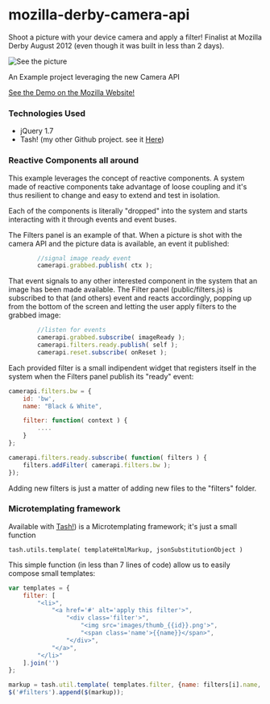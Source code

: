 mozilla-derby-camera-api
========================

Shoot a picture with your device camera and apply a filter!
Finalist at Mozilla Derby August 2012 (even though it was built in less than 2 days). 

![See the picture](https://developer.cdn.mozilla.net/media/uploads/demos/d/m/dmolin/32e3a962711d808b80581a95716c3e98/1346370491_screenshot_1.png)

An Example project leveraging the new Camera API

[See the Demo on the Mozilla Website!](https://developer.mozilla.org/en-US/demos/detail/shot-filter)

### Technologies Used ####

- jQuery 1.7
- Tash! (my other Github project. see it [Here](https://github.com/dmolin/tash))


### Reactive Components all around ###

This example leverages the concept of reactive components. A system made of reactive components take advantage of loose coupling and it's thus resilient to change and easy to extend and test in isolation.

Each of the components is literally "dropped" into the system and starts interacting with it through events and event buses.

The Filters panel is an example of that.
When a picture is shot with the camera API and the picture data is available, an event it published:

```javascript
		//signal image ready event
		camerapi.grabbed.publish( ctx );
```

That event signals to any other interested component in the system that an image has been made available.
The Filter panel (public/filters.js) is subscribed to that (and others) event and reacts accordingly, popping up from the bottom of the screen and letting the user apply filters to the grabbed image:

```javascript
        //listen for events
        camerapi.grabbed.subscribe( imageReady );
        camerapi.filters.ready.publish( self );
        camerapi.reset.subscribe( onReset );
```

Each provided filter is a small indipendent widget that registers itself in the system when the Filters panel publish its "ready" event:

```javascript
camerapi.filters.bw = {
	id: 'bw',
	name: "Black & White",

	filter: function( context ) {
		....
	}
};

camerapi.filters.ready.subscribe( function( filters ) {
	filters.addFilter( camerapi.filters.bw );
});
```

Adding new filters is just a matter of adding new files to the "filters" folder.


### Microtemplating framework ###

Available with [Tash!](https://github.com/dmolin/tash)) is a Microtemplating framework; it's just a small function

`tash.utils.template( templateHtmlMarkup, jsonSubstitutionObject )`

This simple function (in less than 7 lines of code) allow us to easily compose small templates:

```javascript
var templates = {
    filter: [
        "<li>",
            "<a href='#' alt='apply this filter'>",
                "<div class='filter'>",
                    "<img src='images/thumb_{{id}}.png'>",
                    "<span class='name'>{{name}}</span>",
                "</div>",
            "</a>",
        "</li>"
    ].join('')
};

markup = tash.util.template( templates.filter, {name: filters[i].name, id: filters[i].id } );
$('#filters').append($(markup));
``` 
